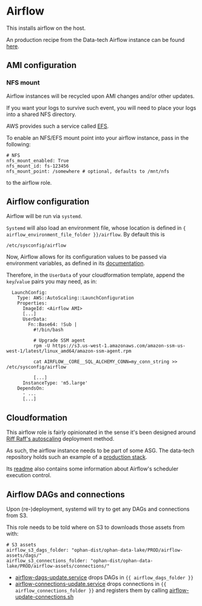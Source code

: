 # Airflow

This installs airflow on the host.

An production recipe from the Data-tech Airflow instance can be found [here](https://amigo.gutools.co.uk/recipes/datatech-airflow).

## AMI configuration

### NFS mount

Airflow instances will be recycled upon AMI changes and/or other updates.

If you want your logs to survive such event, you will need to place your logs
into a shared NFS directory.

AWS provides such a service called [EFS](https://eu-west-1.console.aws.amazon.com/efs/home?region=eu-west-1). 

To enable an NFS/EFS mount point into your airflow instance, pass in the following:

```
# NFS
nfs_mount_enabled: True
nfs_mount_id: fs-123456
nfs_mount_point: /somewhere # optional, defaults to /mnt/nfs
```

to the airflow role.

## Airflow configuration

Airflow will be run via `systemd`.

`Systemd` will also load an environment file, whose location is defined
in `{ airflow_environment_file_folder }}/airflow`. By default this is

```
/etc/sysconfig/airflow
``` 

Now, Airflow allows for its configuration values to be passed via environment variables, as defined in its 
[documentation](https://airflow.readthedocs.io/en/stable/howto/set-config.html).

Therefore, in the `UserData` of your cloudformation template, append the `key`/`value` pairs you may need,
as in:

```
  LaunchConfig:
    Type: AWS::AutoScaling::LaunchConfiguration
    Properties:
      ImageId: <Airflow AMI>
      [...]
      UserData:
        Fn::Base64: !Sub |
          #!/bin/bash

          # Upgrade SSM agent
          rpm -U https://s3.us-west-1.amazonaws.com/amazon-ssm-us-west-1/latest/linux_amd64/amazon-ssm-agent.rpm

          cat AIRFLOW__CORE__SQL_ALCHEMY_CONN=my_conn_string >> /etc/sysconfig/airflow
          
          [...]
      InstanceType: 'm5.large'
    DependsOn:
      - ...
      [...]

```

## Cloudformation

This airflow role is fairly opinionated in the sense it's been designed around [Riff Raff's autoscaling](https://riffraff.gutools.co.uk/docs/magenta-lib/types#autoscaling) deployment method.

As such, the airflow instance needs to be part of some ASG. 
The data-tech repository holds such an example of a [production stack](https://github.com/guardian/ophan-data-lake/blob/rg/airflow_readme/airflow/cloudformation/airflow.yaml).

Its [readme](https://github.com/guardian/ophan-data-lake/blob/rg/airflow_readme/airflow/README.md) also contains some information about Airflow's scheduler execution control.

## Airflow DAGs and connections

Upon (re-)deployment, systemd will try to get any DAGs and connections from S3. 

This role needs to be told where on S3 to downloads those assets from with:

```
# S3 assets
airflow_s3_dags_folder: "ophan-dist/ophan-data-lake/PROD/airflow-assets/dags/"
airflow_s3_connections_folder: "ophan-dist/ophan-data-lake/PROD/airflow-assets/connections/"
```

* [airflow-dags-update.service](templates/airflow-dags-update.service.j2) drops DAGs in `{{ airflow_dags_folder }}` 
* [airflow-connections-update.service](templates/airflow-connections-update.service.j2) drops connections in `{{ airflow_connections_folder }}`
    and registers them by calling [airflow-update-connections.sh](templates/airflow-update-connections.sh.j2)
